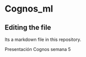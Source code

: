 # Cognos_ml
## Editing the file

Its a markdown file in this repository.

Presentación Cognos semana 5

